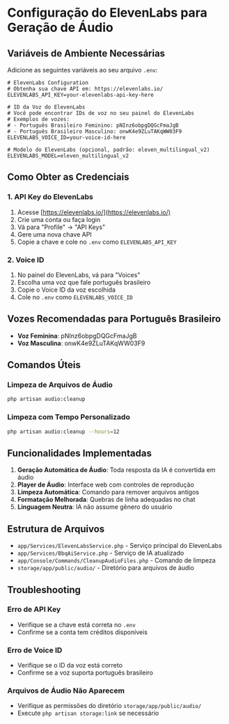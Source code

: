 # Configuração do ElevenLabs para Geração de Áudio

## Variáveis de Ambiente Necessárias

Adicione as seguintes variáveis ao seu arquivo `.env`:

```env
# ElevenLabs Configuration
# Obtenha sua chave API em: https://elevenlabs.io/
ELEVENLABS_API_KEY=your-elevenlabs-api-key-here

# ID da Voz do ElevenLabs
# Você pode encontrar IDs de voz no seu painel do ElevenLabs
# Exemplos de vozes:
# - Português Brasileiro Feminino: pNInz6obpgDQGcFmaJgB
# - Português Brasileiro Masculino: onwK4e9ZLuTAKqWW03F9
ELEVENLABS_VOICE_ID=your-voice-id-here

# Modelo do ElevenLabs (opcional, padrão: eleven_multilingual_v2)
ELEVENLABS_MODEL=eleven_multilingual_v2
```

## Como Obter as Credenciais

### 1. API Key do ElevenLabs
1. Acesse [https://elevenlabs.io/](https://elevenlabs.io/)
2. Crie uma conta ou faça login
3. Vá para "Profile" → "API Keys"
4. Gere uma nova chave API
5. Copie a chave e cole no `.env` como `ELEVENLABS_API_KEY`

### 2. Voice ID
1. No painel do ElevenLabs, vá para "Voices"
2. Escolha uma voz que fale português brasileiro
3. Copie o Voice ID da voz escolhida
4. Cole no `.env` como `ELEVENLABS_VOICE_ID`

## Vozes Recomendadas para Português Brasileiro

- **Voz Feminina**: pNInz6obpgDQGcFmaJgB
- **Voz Masculina**: onwK4e9ZLuTAKqWW03F9

## Comandos Úteis

### Limpeza de Arquivos de Áudio
```bash
php artisan audio:cleanup
```

### Limpeza com Tempo Personalizado
```bash
php artisan audio:cleanup --hours=12
```

## Funcionalidades Implementadas

1. **Geração Automática de Áudio**: Toda resposta da IA é convertida em áudio
2. **Player de Áudio**: Interface web com controles de reprodução
3. **Limpeza Automática**: Comando para remover arquivos antigos
4. **Formatação Melhorada**: Quebras de linha adequadas no chat
5. **Linguagem Neutra**: IA não assume gênero do usuário

## Estrutura de Arquivos

- `app/Services/ElevenLabsService.php` - Serviço principal do ElevenLabs
- `app/Services/BbqAiService.php` - Serviço de IA atualizado
- `app/Console/Commands/CleanupAudioFiles.php` - Comando de limpeza
- `storage/app/public/audio/` - Diretório para arquivos de áudio

## Troubleshooting

### Erro de API Key
- Verifique se a chave está correta no `.env`
- Confirme se a conta tem créditos disponíveis

### Erro de Voice ID
- Verifique se o ID da voz está correto
- Confirme se a voz suporta português brasileiro

### Arquivos de Áudio Não Aparecem
- Verifique as permissões do diretório `storage/app/public/audio/`
- Execute `php artisan storage:link` se necessário
